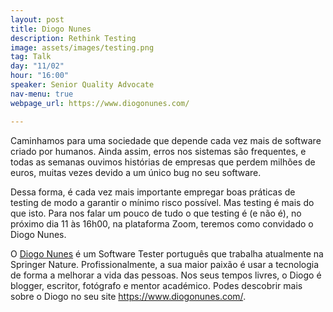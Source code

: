 ```yaml
---
layout: post
title: Diogo Nunes
description: Rethink Testing
image: assets/images/testing.png
tag: Talk
day: "11/02"
hour: "16:00"
speaker: Senior Quality Advocate
nav-menu: true
webpage_url: https://www.diogonunes.com/

---
```




 
Caminhamos para uma sociedade que depende cada vez mais de software criado por humanos. Ainda assim, erros nos sistemas são frequentes, e todas as semanas ouvimos histórias de empresas que perdem milhões de euros, muitas vezes devido a um único bug no seu software.
 
Dessa forma, é cada vez mais importante empregar boas práticas de testing de modo a garantir o mínimo risco possível. Mas testing é mais do que isto. Para nos falar um pouco de tudo o que testing é (e não é), no próximo dia 11 às 16h00, na plataforma Zoom, teremos como convidado o Diogo Nunes.
 
O [Diogo Nunes](https://www.diogonunes.com/) é um Software Tester português que trabalha atualmente na Springer Nature. Profissionalmente, a sua maior paixão é usar a tecnologia de forma a melhorar a vida das pessoas. Nos seus tempos livres, o Diogo é blogger, escritor, fotógrafo e mentor académico. Podes descobrir mais sobre o Diogo no seu site https://www.diogonunes.com/.  
 
